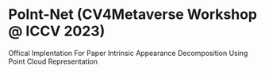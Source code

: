 # PoInt-Net (CV4Metaverse Workshop @ ICCV 2023)
Offical Implentation For Paper Intrinsic Appearance Decomposition Using Point Cloud Representation

